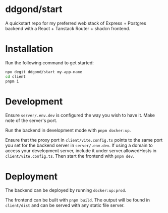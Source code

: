 # ddgond/start
A quickstart repo for my preferred web stack of Express + Postgres backend with a React + Tanstack Router + shadcn frontend.

# Installation
Run the following command to get started:
```bash
npx degit ddgond/start my-app-name
cd client
pnpm i
```

# Development
Ensure `server/.env.dev` is configured the way you wish to have it. Make note of the server's port.

Run the backend in development mode with `pnpm docker:up`.

Ensure that the proxy port in `client/vite.config.ts` points to the same port you set for the backend server in `server/.env.dev`.
If using a domain to access your development server, include it under server.allowedHosts in `client/vite.config.ts`.
Then start the frontend with `pnpm dev`.

# Deployment
The backend can be deployed by running `docker:up:prod`.

The frontend can be built with `pnpm build`. The output will be found in `client/dist` and can be served with any static file server.
